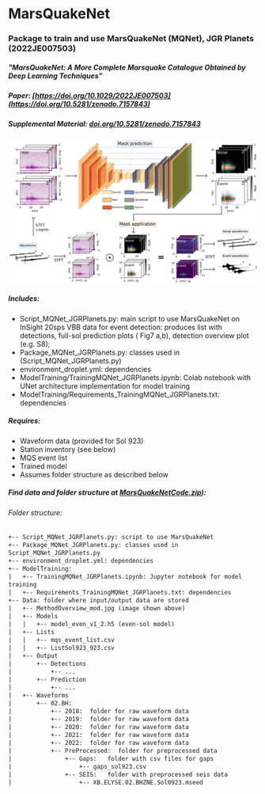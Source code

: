 # MarsQuakeNet
### Package to train and use MarsQuakeNet (MQNet), JGR Planets (2022JE007503)
##### "MarsQuakeNet: A More Complete Marsquake Catalogue Obtained by Deep Learning Techniques"
##### Paper: [https://doi.org/10.1029/2022JE007503](https://doi.org/10.5281/zenodo.7157843)
##### Supplemental Material: [doi.org/10.5281/zenodo.7157843](https://doi.org/10.5281/zenodo.7157843)
 

![Image](/Data/Output/MethodOverview.jpg)


##### Includes:
- Script_MQNet_JGRPlanets.py: main script to use MarsQuakeNet on InSight 20sps VBB data for event detection: produces list with detections, full-sol prediction plots ( Fig7 a,b), detection overview plot (e.g. S8);
- Package_MQNet_JGRPlanets.py: classes used in (Script_MQNet_JGRPlanets.py)
- environment_droplet.yml: dependencies
- ModelTraining/TrainingMQNet_JGRPlanets.ipynb: Colab notebook with UNet architecture implementation for model training
- ModelTraining/Requirements_TrainingMQNet_JGRPlanets.txt: dependencies


##### Requires: 
 - Waveform data (provided for Sol 923)
 - Station inventory (see below) 
 - MQS event list
 - Trained model
 - Assumes folder structure as described below 
 
 

 ##### Find data and folder structure at [MarsQuakeNetCode.zip](https://doi.org/10.5281/zenodo.7157843)): 
 

###### Folder structure:

```
+-- Script_MQNet_JGRPlanets.py: script to use MarsQuakeNet
+-- Package_MQNet_JGRPlanets.py: classes used in Script_MQNet_JGRPlanets.py
+-- environment_droplet.yml: dependencies
+-- ModelTraining: 
|   +-- TrainingMQNet_JGRPlanets.ipynb: Jupyter notebook for model training
|   +-- Requirements_TrainingMQNet_JGRPlanets.txt: dependencies
+-- Data: folder where input/output data are stored
|   +-- MethodOverview_mod.jpg (image shown above)
|   +-- Models
|   |   +-- model_even_v1_2.h5 (even-sol model)
|   +-- Lists
|   |   +-- mqs_event_list.csv
|   |   +-- ListSol923_923.csv
|   +-- Output
|       +-- Detections 
|           +-- ...
|       +-- Prediction 
|           +-- ...
|   +-- Waveforms
|       +-- 02.BH:
|           +-- 2018:  folder for raw waveform data
|           +-- 2019:  folder for raw waveform data  
|           +-- 2020:  folder for raw waveform data
|           +-- 2021:  folder for raw waveform data
|           +-- 2022:  folder for raw waveform data
|           +-- PreProcessed:  folder for preprocessed data
|               +-- Gaps:   folder with csv files for gaps
|                   +-- gaps_sol923.csv
|               +-- SEIS:   folder with preprocessed seis data
|                   +-- XB.ELYSE.02.BHZNE.Sol0923.mseed


